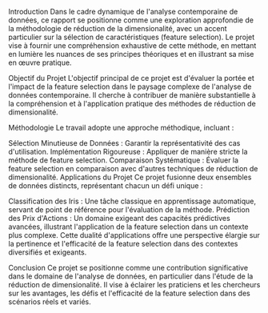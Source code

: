 Introduction
Dans le cadre dynamique de l'analyse contemporaine de données, ce rapport se positionne comme une exploration approfondie de la méthodologie de réduction de la dimensionalité, avec un accent particulier sur la sélection de caractéristiques (feature selection). Le projet vise à fournir une compréhension exhaustive de cette méthode, en mettant en lumière les nuances de ses principes théoriques et en illustrant sa mise en œuvre pratique.

Objectif du Projet
L'objectif principal de ce projet est d'évaluer la portée et l'impact de la feature selection dans le paysage complexe de l'analyse de données contemporaine. Il cherche à contribuer de manière substantielle à la compréhension et à l'application pratique des méthodes de réduction de dimensionalité.

Méthodologie
Le travail adopte une approche méthodique, incluant :

Sélection Minutieuse de Données : Garantir la représentativité des cas d'utilisation.
Implémentation Rigoureuse : Appliquer de manière stricte la méthode de feature selection.
Comparaison Systématique : Évaluer la feature selection en comparaison avec d'autres techniques de réduction de dimensionalité.
Applications du Projet
Ce projet fusionne deux ensembles de données distincts, représentant chacun un défi unique :

Classification des Iris : Une tâche classique en apprentissage automatique, servant de point de référence pour l'évaluation de la méthode.
Prédiction des Prix d'Actions : Un domaine exigeant des capacités prédictives avancées, illustrant l'application de la feature selection dans un contexte plus complexe.
Cette dualité d'applications offre une perspective élargie sur la pertinence et l'efficacité de la feature selection dans des contextes diversifiés et exigeants.

Conclusion
Ce projet se positionne comme une contribution significative dans le domaine de l'analyse de données, en particulier dans l'étude de la réduction de dimensionalité. Il vise à éclairer les praticiens et les chercheurs sur les avantages, les défis et l'efficacité de la feature selection dans des scénarios réels et variés.

